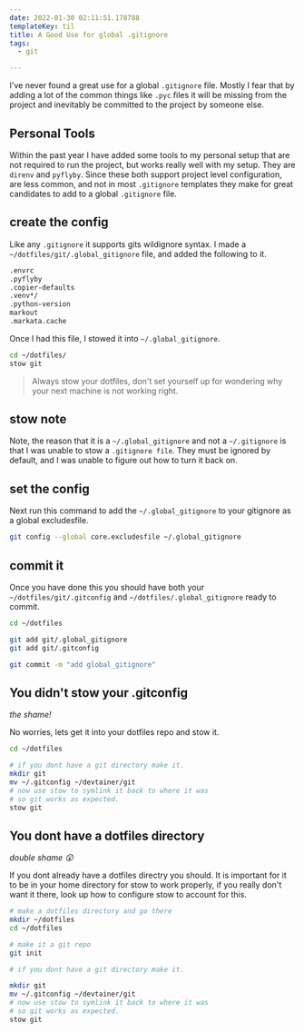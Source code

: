 ```yaml
---
date: 2022-01-30 02:11:51.178788
templateKey: til
title: A Good Use for global .gitignore
tags:
  - git

---
```


I've never found a great use for a global `.gitignore` file.  Mostly I fear
that by adding a lot of the common things like `.pyc` files it will be missing
from the project and inevitably be committed to the project by someone else.

## Personal Tools

Within the past year I have added some tools to my personal setup that are not
required to run the project, but works really well with my setup.  They are
`direnv` and `pyflyby`.  Since these both support project level configuration,
are less common, and not in most  `.gitignore` templates they make for great
candidates to add to a global `.gitignore` file.

## create the config

Like any `.gitignore` it supports gits wildignore syntax.  I made a
`~/dotfiles/git/.global_gitignore` file, and added the following to it.

```bash
.envrc
.pyflyby
.copier-defaults
.venv*/
.python-version
markout
.markata.cache
```

Once I had this file, I stowed it into `~/.global_gitignore`.

``` bash
cd ~/dotfiles/
stow git
```

> Always stow your dotfiles, don't set yourself up for wondering why your next
> machine is not working right.

## stow note

Note, the reason that it is a `~/.global_gitignore` and not a `~/.gitignore` is
that I was unable to stow a `.gitignore file`.  They must be ignored by
default, and I was unable to figure out how to turn it back on.

## set the config

Next run this command to add the `~/.global_gitignore` to your gitignore as a
global excludesfile.

```bash
git config --global core.excludesfile ~/.global_gitignore
```

## commit it

Once you have done this you should have both your `~/dotfiles/git/.gitconfig`
and `~/dotfiles/.global_gitignore` ready to commit.

```bash
cd ~/dotfiles

git add git/.global_gitignore
git add git/.gitconfig

git commit -m "add global_gitignore"
```

## You didn't stow your .gitconfig

_the shame!_

No worries, lets get it into your dotfiles repo and stow it.

```bash
cd ~/dotfiles

# if you dont have a git directory make it.
mkdir git
mv ~/.gitconfig ~/devtainer/git
# now use stow to symlink it back to where it was
# so git works as expected.
stow git
```

## You dont have a dotfiles directory

_double shame 😲_

If you dont already have a dotfiles directry you should.  It is important for
it to be in your home directory for stow to work properly, if you really don't
want it there, look up how to configure stow to account for this.

```bash
# make a dotfiles directory and go there
mkdir ~/dotfiles
cd ~/dotfiles

# make it a git repo
git init

# if you dont have a git directory make it.

mkdir git
mv ~/.gitconfig ~/devtainer/git
# now use stow to symlink it back to where it was
# so git works as expected.
stow git
```
